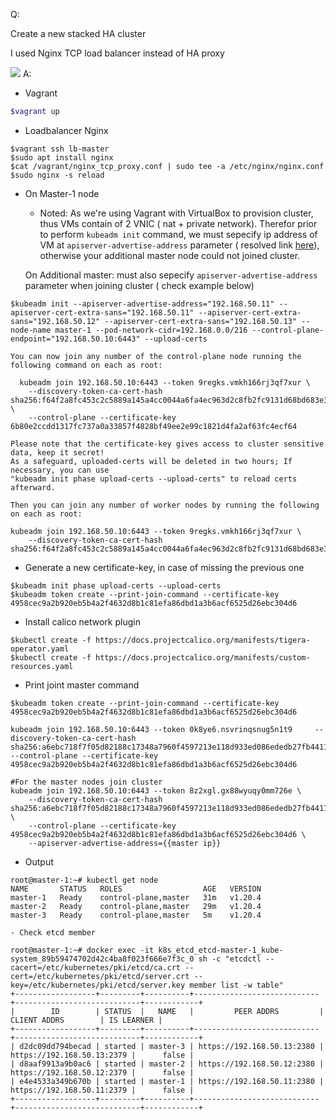 Q:

Create a new stacked HA cluster

I used Nginx TCP load balancer instead of HA proxy

<img src="https://www.ibm.com/docs/en/SSMNED_v10/com.ibm.apic.install.doc/loadbal_k8s.jpeg">
A:

- Vagrant

```ruby
$vagrant up
```

- Loadbalancer Nginx

```shell
$vagrant ssh lb-master
$sudo apt install nginx
$cat /vagrant/nginx_tcp_proxy.conf | sudo tee -a /etc/nginx/nginx.conf
$sudo nginx -s reload
```

- On Master-1 node

  - Noted: As we're using Vagrant with VirtualBox to provision cluster, thus VMs contain of 2 VNIC ( nat + private network). Therefor prior to perform `kubeadm init` command, we must sepecify ip address of VM at `apiserver-advertise-address` parameter ( resolved link [here](https://github.com/kubernetes/kubeadm/issues/1359#issuecomment-619564221)), otherwise your additional master node could not joined cluster.

  On Additional master: must also sepecify `apiserver-advertise-address` parameter when joining cluster ( check example below)

```shell
$kubeadm init --apiserver-advertise-address="192.168.50.11" --apiserver-cert-extra-sans="192.168.50.11" --apiserver-cert-extra-sans="192.168.50.12" --apiserver-cert-extra-sans="192.168.50.13" --node-name master-1 --pod-network-cidr=192.168.0.0/216 --control-plane-endpoint="192.168.50.10:6443" --upload-certs

You can now join any number of the control-plane node running the following command on each as root:

  kubeadm join 192.168.50.10:6443 --token 9regks.vmkh166rj3qf7xur \
    --discovery-token-ca-cert-hash sha256:f64f2a8fc453c2c5889a145a4cc0044a6fa4ec963d2c8fb2fc9131d68bd683e3 \
    --control-plane --certificate-key 6b80e2ccdd1317fc737a0a33857f4828bf49ee2e99c1821d4fa2af63fc4ecf64

Please note that the certificate-key gives access to cluster sensitive data, keep it secret!
As a safeguard, uploaded-certs will be deleted in two hours; If necessary, you can use
"kubeadm init phase upload-certs --upload-certs" to reload certs afterward.

Then you can join any number of worker nodes by running the following on each as root:

kubeadm join 192.168.50.10:6443 --token 9regks.vmkh166rj3qf7xur \
    --discovery-token-ca-cert-hash sha256:f64f2a8fc453c2c5889a145a4cc0044a6fa4ec963d2c8fb2fc9131d68bd683e3
```

- Generate a new certificate-key, in case of missing the previous one

```shell
$kubeadm init phase upload-certs --upload-certs
$kubeadm token create --print-join-command --certificate-key 4958cec9a2b920eb5b4a2f4632d8b1c81efa86dbd1a3b6acf6525d26ebc304d6
```

- Install calico network plugin

```shell
$kubectl create -f https://docs.projectcalico.org/manifests/tigera-operator.yaml
$kubectl create -f https://docs.projectcalico.org/manifests/custom-resources.yaml
```

- Print joint master command

```shell
$kubeadm token create --print-join-command --certificate-key 4958cec9a2b920eb5b4a2f4632d8b1c81efa86dbd1a3b6acf6525d26ebc304d6

kubeadm join 192.168.50.10:6443 --token 0k8ye6.nsvrinqsnug5n1t9     --discovery-token-ca-cert-hash sha256:a6ebc718f7f05d82188c17348a7960f4597213e118d933ed086ededb27fb4411     --control-plane --certificate-key 4958cec9a2b920eb5b4a2f4632d8b1c81efa86dbd1a3b6acf6525d26ebc304d6

#For the master nodes join cluster
kubeadm join 192.168.50.10:6443 --token 8z2xgl.gx88wyuqy0mm726e \
    --discovery-token-ca-cert-hash sha256:a6ebc718f7f05d82188c17348a7960f4597213e118d933ed086ededb27fb4411 \
    --control-plane --certificate-key 4958cec9a2b920eb5b4a2f4632d8b1c81efa86dbd1a3b6acf6525d26ebc304d6 \
    --apiserver-advertise-address={{master ip}}
```

- Output

```shell
root@master-1:~# kubectl get node
NAME       STATUS   ROLES                  AGE   VERSION
master-1   Ready    control-plane,master   31m   v1.20.4
master-2   Ready    control-plane,master   29m   v1.20.4
master-3   Ready    control-plane,master   5m    v1.20.4
```

    - Check etcd member

```shell
root@master-1:~# docker exec -it k8s_etcd_etcd-master-1_kube-system_89b59474702d42c4ba8f023f666e7f3c_0 sh -c "etcdctl --cacert=/etc/kubernetes/pki/etcd/ca.crt --cert=/etc/kubernetes/pki/etcd/server.crt --key=/etc/kubernetes/pki/etcd/server.key member list -w table"
+------------------+---------+----------+----------------------------+----------------------------+------------+
|        ID        | STATUS  |   NAME   |         PEER ADDRS         |        CLIENT ADDRS        | IS LEARNER |
+------------------+---------+----------+----------------------------+----------------------------+------------+
| d2dc09dd794becad | started | master-3 | https://192.168.50.13:2380 | https://192.168.50.13:2379 |      false |
| d8aaf9913a9b0ac6 | started | master-2 | https://192.168.50.12:2380 | https://192.168.50.12:2379 |      false |
| e4e4533a349b670b | started | master-1 | https://192.168.50.11:2380 | https://192.168.50.11:2379 |      false |
+------------------+---------+----------+----------------------------+----------------------------+------------+
```
